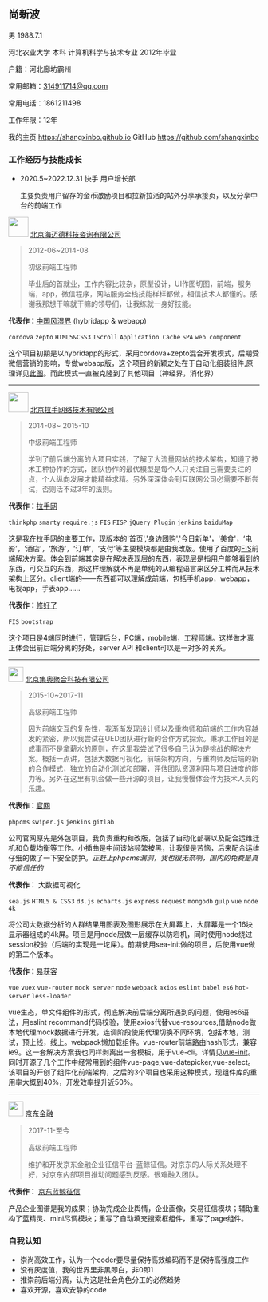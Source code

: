 ## 尚新波

男  1988.7.1  

河北农业大学 本科 计算机科学与技术专业 2012年毕业

户籍：河北廊坊霸州

常用邮箱：314911714@qq.com

常用电话：1861211498

工作年限：12年

我的主页 https://shangxinbo.github.io
GitHub https://github.com/shangxinbo 



### 工作经历与技能成长
  
* 2020.5~2022.12.31 快手 用户增长部

  主要负责用户留存的金币激励项目和拉新拉活的站外分享承接页，以及分享中台的前端工作


<img src="http://www.lgstatic.com/image1/M00/00/30/CgYXBlTUXIGAMxgbAACkkMifcvg894.JPG" style="height:40px;" />  [北京海迈德科技咨询有限公司](http://www.high-med.com)  

> 2012-06~2014-08
>
> 初级前端工程师
>
> 毕业后的首就业，工作内容比较杂，原型设计，UI作图切图，前端，服务端，app，微信程序，网站服务全栈技能样样都做，相信技术人都懂的。感谢我那想干嘛就干嘛的领导们，让我练就一身好技能。

__代表作：__[中国风湿界](http://fsj.lightappbuilder.com) (hybridapp & webapp)

`cordova` `zepto` `HTML5&CSS3` `IScroll` `Application Cache` `SPA` `web component`

这个项目初期是以hybridapp的形式，采用cordova+zepto混合开发模式，后期受微信营销的影响，专做webapp版，这个项目的新颖之处在于自动化组装组件,原理详见[此图](http://on-img.com/chart_image/59c34635e4b0705835a12c64.png)。而此模式一直被克隆到了其他项目（神经界，消化界）

------

<img src="http://s2.lashouimg.com/public/images/index/logo.png" style="height:40px;" /> [北京拉手网络技术有限公司](http://www.lashou.com)

> 2014-08~ 2015-10
>
> 中级前端工程师
>
> 学到了前后端分离的大项目实践，了解了大流量网站的技术架构，知道了技术工种协作的方式，团队协作的最优模型是每个人只关注自己需要关注的点，个人纵向发展才能精益求精。另外深深体会到互联网公司必需要不断尝试，否则活不过3年的法则。

__代表作：__[拉手网](http://www.lashou.com)

`thinkphp` `smarty` `require.js` `FIS` `FISP` `jQuery Plugin` `jenkins` `baiduMap`

这是我在拉手网的主要工作，现版本的'首页','身边团购','今日新单'，'美食'，‘电影’，‘酒店’，‘旅游’，‘订单’，‘支付’等主要模块都是由我改版。使用了百度的[FIS](http://fis.baidu.com/)前端解决方案。体会到前端其实是在解决表现层的东西，表现层是指用户能够看到的东西，可交互的东西，那这样理解就不再是单纯的从编程语言来区分工种而从技术架构上区分。client端的——东西都可以理解成前端，包括手机app，webapp，电视app，手表app……

__代表作：__[修好了](http://www.xiuhaole.com)

`FIS` `bootstrap` 

这个项目是4端同时进行，管理后台，PC端，mobile端，工程师端。这样做才真正体会出前后端分离的好处，server API 和client可以是一对多的关系。

------

<img src="http://www.geotmt.com/statics/images/front/index/planet-icon01.png" style="height:30px;" /> [北京集奥聚合科技有限公司](http://www.geotmt.com)

> 2015-10~2017-11
>
> 高级前端工程师
>
> 因为前端交互的复杂性，我渐渐发现设计师以及重构师和前端的工作内容越发的紧密，所以我尝试在UED团队进行新的合作方式探索。秉承工作目的是成事而不是拿薪水的原则，在这里我尝试了很多自己认为是挑战的解决方案。概括一点讲，包括大数据可视化，前端架构方向，与重构师及后端的新的合作模式，独立的自动化测试和部署，评估团队资源利用与项目进度的能力等。另外在这里有机会做一些开源的项目，让我慢慢体会作为技术人员的乐趣。

__代表作：__[官网](http://www.geotmt.com)

`phpcms` `swiper.js` `jenkins` `gitlab`

公司官网原先是外包项目，我负责重构和改版，包括了自动化部署以及配合运维迁机和负载均衡等工作。小插曲是中间该站频繁被黑，让我很是苦恼，后来配合运维仔细的做了一下安全防护。*正赶上phpcms漏洞，我也很无奈啊，国内的免费是真不能信任的*

__代表作：__ 大数据可视化

`sea.js` `HTML5 & CSS3`  `d3.js` `echarts.js` `express` `request` `mongodb` `gulp` `vue` `node` `4k`

将公司大数据分析的人群结果用图表及图形展示在大屏幕上，大屏幕是一个16块显示器组成的4k屏。项目是用node层做一层缓存以防宕机，同时使用node绕过session校验（后端的实现是一坨屎）。前期使用sea-init做的项目，后使用vue做的第二个版本。

__代表作：__[易获客](http://yhk.geotmt.com)

`vue` `vuex` `vue-router` `mock server` `node` `webpack` `axios` `eslint` `babel` `es6` `hot-server` `less-loader` 

vue生态，单文件组件的形式，彻底解决前后端分离所遇到的问题，使用es6语法，用eslint recommand代码校验，使用axios代替vue-resources,借助node做本地代理mock数据进行开发，连调阶段使用代理切换不同环境，包括本地，测试，预上线，线上。webpack懒加载组件。vue-router前端路由hash形式，兼容ie9。这一套解决方案我也同样剥离出一套模板，用于vue-cli。详情见[vue-init](https://github.com/shangxinbo/vue-init)。同时开源了几个工作中经常用到的组件vue-page,vue-datepicker,vue-select。该项目的开创了组件化前端架构，之后的3个项目也采用这种模式，现组件库的重用率大概到40%，开发效率提升近50%。

------

<img src="http://storage.jd.com/base/images/jdjr-logo/logo-jr-r.png?20170825" style="height:30px;" /> [京东金融](https://jr.jd.com)

> 2017-11-至今
>
> 高级前端工程师
>
> 维护和开发京东金融企业征信平台-蓝鲸征信。对京东的人际关系处理不好，对京东内部项目推动问题感到反感。很难融入团队。

__代表作：__ [京东蓝鲸征信](https://icredit.jd.com)

产品企业图谱是我的成果；协助完成企业舆情，企业画像，交易征信模块；辅助重构了蓝精灵、mini尽调模块；重写了自动填充搜索框组件，重写了page组件。


### 自我认知

- 崇尚高效工作，认为一个coder要尽量保持高效编码而不是保持高强度工作
- 没有灰度值，我的世界里非黑即白，非0即1
- 推崇前后端分离，认为这是社会角色分工的必然趋势
- 喜欢开源，喜欢安静的code






